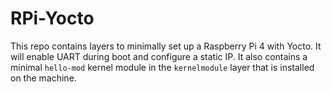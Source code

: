 # RPi-Yocto

This repo contains layers to minimally set up a Raspberry Pi 4 with Yocto. It will enable UART during boot and configure a static IP. It also contains a minimal ```hello-mod``` kernel module in the ```kernelmodule``` layer that is installed on the machine.
